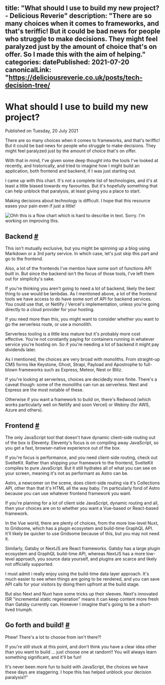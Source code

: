 title: "What should I use to build my new project? - Delicious Reverie"
description: "There are so many choices when it comes to frameworks, and that's teriffic! But it could be bad news for people who struggle to make decisions. They might feel paralyzed just by the amount of choice that's on offer. So I made this with the aim of helping."
categories:
datePublished: 2021-07-20
canonicalLink: "https://deliciousreverie.co.uk/posts/tech-decision-tree/
---
# What should I use to build my new project?

Published on Tuesday, 20 July 2021

There are so many choices when it comes to frameworks, and that's teriffic! But it could be bad news for people who struggle to make decisions. They might feel paralyzed just by the amount of choice that's on offer.

With that in mind, I've given some deep thought into the tools I've looked at recently, and historically, and tried to imagine how I might build an application, both frontend and backend, if I was just starting out.

I came up with this chart. It's not a complete list of technologies, and it's at least a little biased towards my favourites. But it's hopefully something that can help unblock that paralysis, at least giving you a place to start.

Making decisions about technology is difficult. I hope that this resource eases your pain even if just a little!

![Ohh this is a flow chart which is hard to describe in text. Sorry. I'm working on improving this.](https://d13mv7x44wu31f.cloudfront.net/files/8latlnutc-tech-decision-tree.png)

## Backend [#](https://deliciousreverie.co.uk/posts/tech-decision-tree/#backend)

This isn't mutually exclusive, but you might be spinning up a blog using Markdown or a 3rd party service. In which case, let's just skip this part and go to the frontend.

Also, a lot of the frontends I've mention have some sort of functions API built in. But since the backend isn't the focus of those tools, I've left them out for simplicity's sake.

If you're thinking you aren't going to need a lot of backend, likely the best thing to use would be lambdas. As I mentioned above, a lot of the frontend tools we have access to do have some sort of API for backend services. You could use that, or Netlify / Vercel's implementation, unless you're going directly to a cloud provider for your hosting.

If you need more than this, you might want to consider whether you want to go the serverless route, or use a monolilth.

Serverless tooling is a little less mature but it's probably more cost effective. You're not constantly paying for containers running in whatever service you're hosting on. So if you're needing a lot of backend it might pay dividends later.

As I mentioned, the choices are very broad with monoliths. From straight-up CMS forms like Keystone, Ghost, Strapi, Payload and Apostrophe to full-blown frameworks such as Express, Meteor, Nest or Blitz.

If you're looking at serverless, choices are decidedly more finite. There's a caveat though: some of the monoliths can run as serverless. Nest and Express are the most notable of these.

Otherwise if you want a framework to build on, there's Redwood (which works particularly well on Netlify and soon Vercel) or Webiny (for AWS, Azure and others).

## Frontend [#](https://deliciousreverie.co.uk/posts/tech-decision-tree/#frontend)

The only JavaScript tool that doesn't have dynamic client-side routing out of the box is Eleventy. Eleventy's focus is on compiling away JavaScript, so you get a fast, browser-native experience out of the box.

If you're focus is performance, and you need client-side routing, check out SvelteKit. Rather than shipping your framework to the frontend, SvelteKit compiles to pure JavaScript. But it still hydrates all of what you can see on your screen, meaning it's not as performant as Astro can be.

Astro, a newcomer on the scene, does client-side routing via it's Collections API, other than that it's HTML all the way baby. I'm particularly fond of Astro because you can use whatever frontend framework you want.

If you're planning for a lot of client side JavaScript, dynamic routing and all, then your choices are on to whether you want a Vue-based or React-based framework.

In the Vue world, there are plenty of choices, from the more low-level Nuxt, to Gridsome, which has a plugin ecosystem and build-time GraphQL API. It'll likely be quicker to use Gridsome because of this, but you may not need it.

Similarly, Gatsby or NextJS are React frameworks. Gatsby has a large plugin ecosystem and GraphQL build-time API, whereas NextJS has a more low-level approach, you source data yourself, and plugins are scarce and likely not officially supported.

I must admit i really enjoy using the build-time data layer approach. It's much easier to see when things are going to be rendered, and you can save API calls for your visitors by doing them upfront at the build stage.

But also Next and Nuxt have some tricks up their sleeves. Next's innovated ISR "incremental static regeneration" means it can keep content more fresh than Gatsby currently can. However I imagine that's going to be a short-lived triumph.

## Go forth and build! [#](https://deliciousreverie.co.uk/posts/tech-decision-tree/#go-forth-and-build!)

Phew! There's a lot to choose from isn't there?!

If you're still stuck at this point, and don't think you have a clear idea other than you want to build ... just choose one at random!! You will always learn something significant, and it'll be fun!

It's never been more fun to build with JavaScript, the choices we have these days are staggering. I hope this has helped unblock your decision paralysis!!"